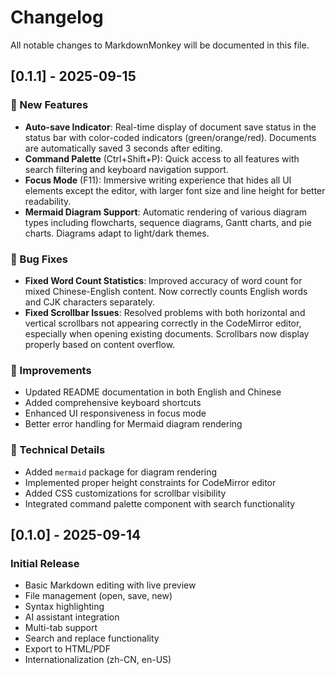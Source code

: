 # Changelog

All notable changes to MarkdownMonkey will be documented in this file.

## [0.1.1] - 2025-09-15

### 🎉 New Features
- **Auto-save Indicator**: Real-time display of document save status in the status bar with color-coded indicators (green/orange/red). Documents are automatically saved 3 seconds after editing.
- **Command Palette** (Ctrl+Shift+P): Quick access to all features with search filtering and keyboard navigation support.
- **Focus Mode** (F11): Immersive writing experience that hides all UI elements except the editor, with larger font size and line height for better readability.
- **Mermaid Diagram Support**: Automatic rendering of various diagram types including flowcharts, sequence diagrams, Gantt charts, and pie charts. Diagrams adapt to light/dark themes.

### 🐛 Bug Fixes
- **Fixed Word Count Statistics**: Improved accuracy of word count for mixed Chinese-English content. Now correctly counts English words and CJK characters separately.
- **Fixed Scrollbar Issues**: Resolved problems with both horizontal and vertical scrollbars not appearing correctly in the CodeMirror editor, especially when opening existing documents. Scrollbars now display properly based on content overflow.

### 📝 Improvements
- Updated README documentation in both English and Chinese
- Added comprehensive keyboard shortcuts
- Enhanced UI responsiveness in focus mode
- Better error handling for Mermaid diagram rendering

### 🔧 Technical Details
- Added `mermaid` package for diagram rendering
- Implemented proper height constraints for CodeMirror editor
- Added CSS customizations for scrollbar visibility
- Integrated command palette component with search functionality

## [0.1.0] - 2025-09-14

### Initial Release
- Basic Markdown editing with live preview
- File management (open, save, new)
- Syntax highlighting
- AI assistant integration
- Multi-tab support
- Search and replace functionality
- Export to HTML/PDF
- Internationalization (zh-CN, en-US)
